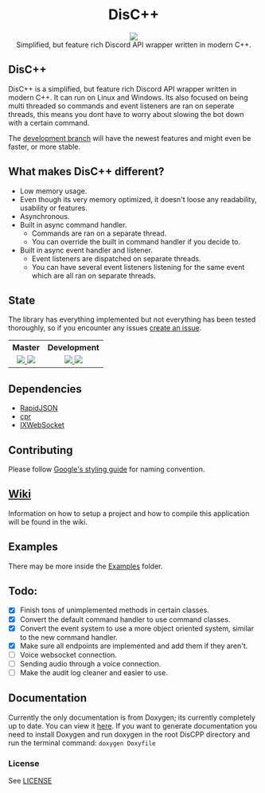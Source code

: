 <h1 align="center">DisC++</h1>

<p align="center">
<a href="https://discord.gg/reQbbtc"><img src="https://discord.com/api/guilds/699405108982579300/widget.png?style=shield"></a>
<br>
Simplified, but feature rich Discord API wrapper written in modern C++.
</p>

## DisC++
DisC++ is a simplified, but feature rich Discord API wrapper written in modern C++. It can run on Linux and Windows. Its also focused on being multi threaded so commands and event listeners are ran on seperate threads, this means you dont have to worry about slowing the bot down with a certain command.

The [development branch](https://github.com/DisCPP/DisCPP/tree/development) will have the newest features and might even be faster, or more stable.

## What makes DisC++ different?
* Low memory usage.
* Even though its very memory optimized, it doesn't loose any readability, usability or features.
* Asynchronous.
* Built in async command handler.
    * Commands are ran on a separate thread.
    * You can override the built in command handler if you decide to.
* Built in async event handler and listener.
    * Event listeners are dispatched on separate threads.
    * You can have several event listeners listening for the same event which are all ran on separate threads.

## State
The library has everything implemented but not everything has been tested thoroughly, so if you encounter any issues [create an issue](https://github.com/DisCPP/DisCPP/issues/new). 

<table align="center">
  <tr>
    <th>Master</th>
    <th>Development</th> 
  </tr>
  <tr>
    <td align="center"><a href="https://dev.azure.com/seanomik/DisCPP/_build">
    <img src="https://github.com/DisCPP/DisCPP/workflows/Linux%20CI/badge.svg?branch=master">
    <img src="https://github.com/DisCPP/DisCPP/workflows/Windows%20CI/badge.svg?branch=master">
  </a></td>
    <td align="center"><a href="https://dev.azure.com/seanomik/DisCPP/_build">
    <img src="https://github.com/DisCPP/DisCPP/workflows/Linux%20CI/badge.svg?branch=development">
    <img src="https://github.com/DisCPP/DisCPP/workflows/Windows%20CI/badge.svg?branch=development">
  </a></td>
  </tr>
</table>

## Dependencies
- [RapidJSON](https://github.com/Tencent/rapidjson)
- [cpr](https://github.com/whoshuu/cpr)
- [IXWebSocket](https://github.com/machinezone/IXWebSocket)

## Contributing
Please follow [Google's styling guide](https://google.github.io/styleguide/cppguide.html#Naming) for naming convention.

## [Wiki](https://github.com/DisCPP/DisCPP/wiki#getting-started)
Information on how to setup a project and how to compile this application will be found in the wiki.

## Examples
There may be more inside the [Examples](examples) folder.

## Todo:
- [x] Finish tons of unimplemented methods in certain classes.
- [x] Convert the default command handler to use command classes.
- [x] Convert the event system to use a more object oriented system, similar to the new command handler.
- [x] Make sure all endpoints are implemented and add them if they aren't.
- [ ] Voice websocket connection.
- [ ] Sending audio through a voice connection.
- [ ] Make the audit log cleaner and easier to use.

## Documentation
Currently the only documentation is from Doxygen; its currently completely up to date. You can view it [here](https://github.com/DisCPP/DisCPP). If you want to generate documentation you need to install Doxygen and run doxygen in the root DisCPP directory and run the terminal command: ```doxygen Doxyfile```

### License 
See [LICENSE](LICENSE.md)
